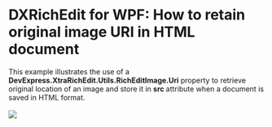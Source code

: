 # DXRichEdit for WPF: How to retain original image URI in HTML document


<p>This example illustrates the use of a <strong>DevExpress.XtraRichEdit.Utils.RichEditImage.Uri</strong> property to retrieve original location of an image and store it in <strong>src </strong>attribute when a document is saved in HTML format.<br><br><img src="https://raw.githubusercontent.com/DevExpress-Examples/dxrichedit-for-wpf-how-to-retain-original-image-uri-in-html-document-e3294/11.1.4+/media/e71fc07d-1c4e-4e08-a9be-65eb6f409c8b.png"></p>

<br/>


